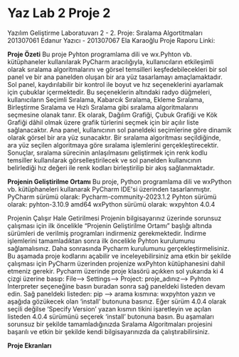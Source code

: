 # Yaz Lab 2 Proje 2
 Yazılım Geliştirme Laboratuvarı 2 - 2. Proje: Sıralama Algortitmaları
 201307061 Edanur Yazıcı - 201307067 Ela Karaoğlu
 Proje Raporu Linki: 
 
<b>Proje Özeti</b>
Bu proje Pyhton programlama dili ve wx.Pyhton vb. kütüphaneler kullanılarak PyCharm aracılığıyla, kullanıcıların etkileşimli olarak sıralama algoritmalarını ve görsel temsilleri keşfedebilecekleri bir sol panel ve bir ana panelden oluşan bir ara yüz tasarlamayı amaçlamaktadır. Sol panel, kaydırılabilir bir kontrol ile boyut ve hız seçeneklerini ayarlamak için çubuklar içermektedir. Bu seçeneklerin altındaki radyo düğmeleri, kullanıcıların Seçimli Sıralama, Kabarcık Sıralama, Ekleme Sıralama, Birleştirme Sıralama ve Hızlı Sıralama gibi sıralama algoritmalarını seçmesine olanak tanır. Ek olarak, Dağılım Grafiği, Çubuk Grafiği ve Kök Grafiği dâhil olmak üzere grafik türlerini seçmek için bir açılır liste sağlanacaktır.
Ana panel, kullanıcının sol paneldeki seçimlerine göre dinamik olarak görsel bir ara yüz sunacaktır. Bir sıralama algoritması seçildiğinde, ara yüz seçilen algoritmaya göre sıralama işlemlerini gerçekleştirecektir. Sonuçlar, sıralama sürecinin anlaşılmasını geliştirmek için renk kodlu temsiller kullanılarak görselleştirilecek ve sol panelden kullanıcının belirlediği hız değeri ile renk kodları birleştirilip bir akış sağlanmaktadır.

<b>Projenin Geliştirilme Ortamı</b>
Bu proje, Python programlama dili ve wxPython vb. kütüphaneleri kullanarak PyCharm IDE'si üzerinden tasarlanmıştır. 
PyCharm sürümü olarak: Pycharm-community-2023.1.2
Pyhton sürümü olarak: pyhton-3.10.9 amd64
wxPython sürümü olarak: wxpyhton 4.0.4

Projenin Çalışır Hale Getirilmesi
Projenin bilgisayarınız üzerinde sorunsuz çalışması için ilk öncelikle “Projenin Geliştirilme Ortamı” başlığı altında sürümleri de verilmiş programları indirmeniz gerekmektedir. İndirme işlemlerini tamamladıktan sonra ilk öncelikle Pyhton kurulumunu sağlamalısınız. Daha sonrasında Pycharm kurulumunu gerçekleştirmelisiniz. Bu aşamada proje kodlarını açabilir ve inceleyebilirsiniz ama etkin bir şekilde çalışması için PyCharm üzerinden projenize wxPyhton kütüphanesini dahil etmeniz gerekir. Pycharm üzerinde proje klasörü açıkken sol yukarıda ki 4 çizgi üzerine basıp:
File--> Settings--> Project: proje_adınız--> Pyhton Interpreter seçeneğine basın buradan sonra sağ paneldeki listeden devam edin.
Sağ paneldeki listeden: pip --> arama kısmına: wxpyhton yazın ve aşağıda gözükecek olan ‘install’ butonuna basınız. Eğer sürüm 4.0.4 olarak seçili değilse ‘Specify Version’ yazan kısmın tikini işaretleyin ve açılan listeden 4.0.4 sürümünü seçerek ‘install’ butonuna basın.
Bu aşamaları sorunsuz bir şekilde tamamladığınızda Sıralama Algoritmaları projesini başarılı ve etkin bir şekilde kendi bilgisayarınızda da çalıştırabilirsiniz.


<b>Proje Ekranları</b>

